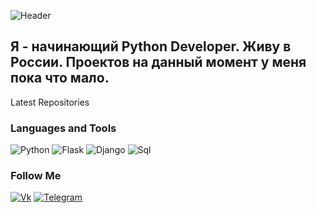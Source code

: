 ![Header](https://github.com/summoner1904/summoner1904/blob/main/assets/summoner1904.gif)

## Я - начинающий Python Developer. Живу в России. Проектов на данный момент у меня пока что мало. 

Latest Repositories 

### Languages and Tools
![Python](https://img.shields.io/badge/-python-090909?style=for-the-badge&logo=python&logoColor=47C5FB)
![Flask](https://img.shields.io/badge/-Flask-090909?style=for-the-badge&logo=Flask&logoColor=00648B)
![Django](https://img.shields.io/badge/-Django-090909?style=for-the-badge&logo=django&logoColor=00648B)
![Sql](https://img.shields.io/badge/-Sql-090909?style=for-the-badge&logo=mysql&logoColor=00648B)

### Follow Me
[![Vk](https://img.shields.io/badge/-Vk-090909?style=for-the-badge&logo=Vk&logoColor=00648B)](https://vk.com/zitraxsmode)
[![Telegram](https://img.shields.io/badge/-Telegram-090909?style=for-the-badge&logo=Telegram&logoColor=00648B)](https://t.me/serjasum)
